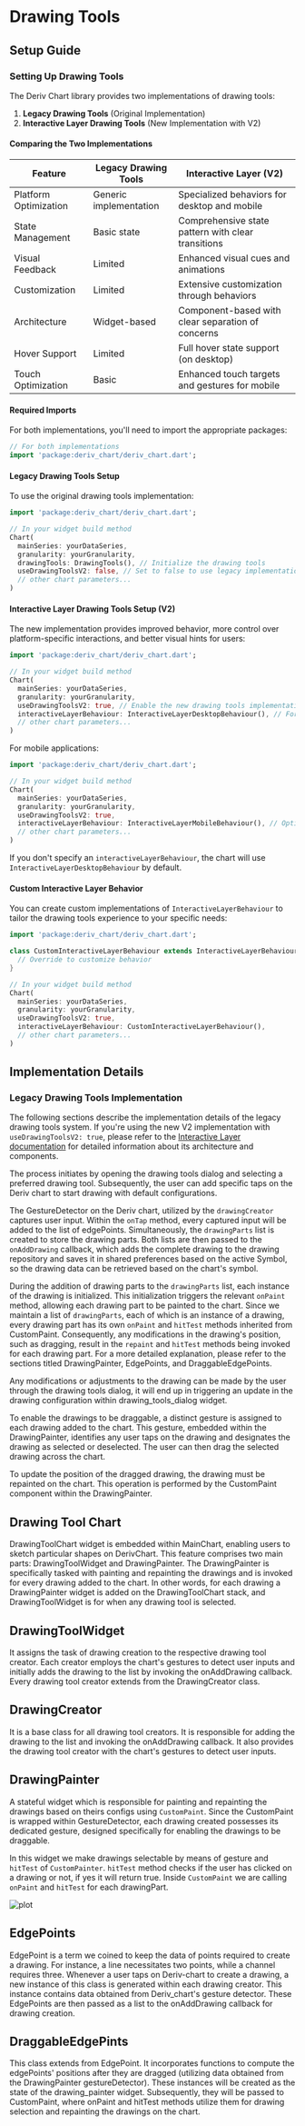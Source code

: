 # Drawing Tools

## Setup Guide

### Setting Up Drawing Tools

The Deriv Chart library provides two implementations of drawing tools:

1. **Legacy Drawing Tools** (Original Implementation)
2. **Interactive Layer Drawing Tools** (New Implementation with V2)

#### Comparing the Two Implementations

| Feature | Legacy Drawing Tools | Interactive Layer (V2) |
|---------|---------------------|------------------------|
| Platform Optimization | Generic implementation | Specialized behaviors for desktop and mobile |
| State Management | Basic state | Comprehensive state pattern with clear transitions |
| Visual Feedback | Limited | Enhanced visual cues and animations |
| Customization | Limited | Extensive customization through behaviors |
| Architecture | Widget-based | Component-based with clear separation of concerns |
| Hover Support | Limited | Full hover state support (on desktop) |
| Touch Optimization | Basic | Enhanced touch targets and gestures for mobile |

#### Required Imports

For both implementations, you'll need to import the appropriate packages:

```dart
// For both implementations
import 'package:deriv_chart/deriv_chart.dart';
```

#### Legacy Drawing Tools Setup

To use the original drawing tools implementation:

```dart
import 'package:deriv_chart/deriv_chart.dart';

// In your widget build method
Chart(
  mainSeries: yourDataSeries,
  granularity: yourGranularity,
  drawingTools: DrawingTools(), // Initialize the drawing tools
  useDrawingToolsV2: false, // Set to false to use legacy implementation
  // other chart parameters...
)
```

#### Interactive Layer Drawing Tools Setup (V2)

The new implementation provides improved behavior, more control over platform-specific interactions, and better visual hints for users:

```dart
import 'package:deriv_chart/deriv_chart.dart';

// In your widget build method
Chart(
  mainSeries: yourDataSeries,
  granularity: yourGranularity,
  useDrawingToolsV2: true, // Enable the new drawing tools implementation
  interactiveLayerBehaviour: InteractiveLayerDesktopBehaviour(), // For desktop platforms
  // other chart parameters...
)
```

For mobile applications:

```dart
import 'package:deriv_chart/deriv_chart.dart';

// In your widget build method
Chart(
  mainSeries: yourDataSeries,
  granularity: yourGranularity,
  useDrawingToolsV2: true,
  interactiveLayerBehaviour: InteractiveLayerMobileBehaviour(), // Optimized for touch interactions
  // other chart parameters...
)
```

If you don't specify an `interactiveLayerBehaviour`, the chart will use `InteractiveLayerDesktopBehaviour` by default.


#### Custom Interactive Layer Behavior

You can create custom implementations of `InteractiveLayerBehaviour` to tailor the drawing tools experience to your specific needs:

```dart
import 'package:deriv_chart/deriv_chart.dart';

class CustomInteractiveLayerBehaviour extends InteractiveLayerBehaviour {
  // Override to customize behavior
}

// In your widget build method
Chart(
  mainSeries: yourDataSeries,
  granularity: yourGranularity,
  useDrawingToolsV2: true,
  interactiveLayerBehaviour: CustomInteractiveLayerBehaviour(),
  // other chart parameters...
)
```

## Implementation Details

### Legacy Drawing Tools Implementation

The following sections describe the implementation details of the legacy drawing tools system. If you're using the new V2 implementation with `useDrawingToolsV2: true`, please refer to the [Interactive Layer documentation](interactive_layer.md) for detailed information about its architecture and components.

The process initiates by opening the drawing tools dialog and selecting a preferred drawing tool. Subsequently, the user can add specific taps on the Deriv chart to start drawing with default configurations.

The GestureDetector on the Deriv chart, utilized by the `drawingCreator` captures user input. Within the `onTap` method, every captured input will be added to the list of edgePoints. Simultaneously, the `drawingParts` list is created to store the drawing parts. Both lists are then passed to the `onAddDrawing` callback, which adds the complete drawing to the drawing repository and saves it in shared preferences based on the active Symbol, so the drawing data can be retrieved based on the chart's symbol.

During the addition of drawing parts to the `drawingParts` list, each instance of the drawing is initialized. This initialization triggers the relevant `onPaint` method, allowing each drawing part to be painted to the chart. Since we maintain a list of `drawingParts`, each of which is an instance of a drawing, every drawing part has its own `onPaint` and `hitTest` methods inherited from CustomPaint. Consequently, any modifications in the drawing's position, such as dragging, result in the `repaint` and `hitTest` methods being invoked for each drawing part. For a more detailed explanation, please refer to the sections titled DrawingPainter, EdgePoints, and DraggableEdgePoints.

Any modifications or adjustments to the drawing can be made by the user through the drawing tools dialog, it will end up in triggering an update in the drawing configuration within drawing_tools_dialog widget.

To enable the drawings to be draggable, a distinct gesture is assigned to each drawing added to the chart. This gesture, embedded within the DrawingPainter, identifies any user taps on the drawing and designates the drawing as selected or deselected. The user can then drag the selected drawing across the chart.

To update the position of the dragged drawing, the drawing must be repainted on the chart. This operation is performed by the CustomPaint component within the DrawingPainter.

## Drawing Tool Chart

DrawingToolChart widget is embedded within MainChart, enabling users to sketch particular shapes on DerivChart. This feature comprises two main parts: DrawingToolWidget and DrawingPainter. The DrawingPainter is specifically tasked with painting and repainting the drawings and is invoked for every drawing added to the chart.
In other words, for each drawing a DrawingPainter widget is added on the DrawingToolChart stack, and DrawingToolWidget is for when any drawing tool is selected.

## DrawingToolWidget

It assigns the task of drawing creation to the respective drawing tool creator. Each creator employs the chart's gestures to detect user inputs and initially adds the drawing to the list by invoking the onAddDrawing callback. Every drawing tool creator extends from the DrawingCreator class.

## DrawingCreator

It is a base class for all drawing tool creators. It is responsible for adding the drawing to the list and invoking the onAddDrawing callback. It also provides the drawing tool creator with the chart's gestures to detect user inputs.

## DrawingPainter

A stateful widget which is responsible for painting and repainting the drawings based on theirs configs using `CustomPaint`. Since the CustomPaint is wrapped within GestureDetector, each drawing created possesses its dedicated gesture, designed specifically for enabling the drawings to be draggable.

In this widget we make drawings selectable by means of gesture and `hitTest` of `CustomPainter`. `hitTest` method checks if the user has clicked on a drawing or not, if yes it will return true. Inside `CustomPaint` we are calling `onPaint` and `hitTest` for each drawingPart.

![plot](drawing_tools.png)

## EdgePoints

EdgePoint is a term we coined to keep the data of points required to create a drawing. For instance, a line necessitates two points, while a channel requires three. Whenever a user taps on Deriv-chart to create a drawing, a new instance of this class is generated within each drawing creator. This instance contains data obtained from Deriv_chart's gesture detector. These EdgePoints are then passed as a list to the onAddDrawing callback for drawing creation.

## DraggableEdgePints

This class extends from EdgePoint. It incorporates functions to compute the edgePoints' positions after they are dragged (utilizing data obtained from the DrawingPainter gestureDetector). These instances will be created as the state of the drawing_painter widget. Subsequently, they will be passed to CustomPaint, where onPaint and hitTest methods utilize them for drawing selection and repainting the drawings on the chart.

